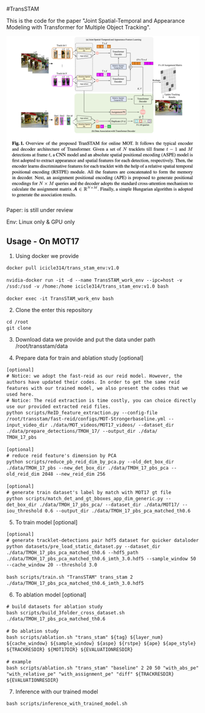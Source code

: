 #TransSTAM

This is the code for the paper "Joint Spatial-Temporal and Appearance Modeling with Transformer for Multiple Object Tracking".

![img.png](images/framework.png)

Paper: is still under review

Env: Linux only & GPU only

## Usage - On MOT17

1. Using docker we provide

```shell
docker pull icicle314/trans_stam_env:v1.0

nvidia-docker run -it -d --name TransSTAM_work_env --ipc=host -v /ssd:/ssd -v /home:/home icicle314/trans_stam_env:v1.0 bash

docker exec -it TransSTAM_work_env bash
```

2. Clone the enter this repository
```shell
cd /root
git clone 
```

3. Download data we provide and put the data under path /root/transstam/data


4. Prepare data for train and ablation study [optional]
```shell
[optional]
# Notice: we adopt the fast-reid as our reid model. However, the authors have updated their codes. In order to get the same reid features with our trained model, we also present the codes that we used here.
# Notice: The reid extraction is time costly, you can choice directly use our provided extracted reid files.
python scripts/ReID_feature_extraction.py --config-file /root/transstam/fast-reid/configs/MOT-Strongerbaseline.yml --input_video_dir ./data/MOT_videos/MOT17_videos/ --dataset_dir ./data/prepare_detections/TMOH_17/ --output_dir ./data/
TMOH_17_pbs

[optional]
# reduce reid feature's dimension by PCA
python scripts/reduce_pb_reid_dim_by_pca.py --old_det_box_dir ./data/TMOH_17_pbs --new_det_box_dir ./data/TMOH_17_pbs_pca --old_reid_dim 2048 --new_reid_dim 256

[optional]
# generate train dataset's label by match with MOT17 gt file
python scripts/match_det_and_gt_bboxes_app_dim_generic.py --det_box_dir ./data/TMOH_17_pbs_pca/ --dataset_dir ./data/MOT17/ --iou_threshold 0.6 --output_dir ./data/TMOH_17_pbs_pca_matched_th0.6
```

5.  To train model [optional]

```shell
[optional]
# generate tracklet-detections pair hdf5 dataset for quicker dataloder
python datasets/pre_load_static_dataset.py --dataset_dir ./data/TMOH_17_pbs_pca_matched_th0.6 --hdf5_path ./data/TMOH_17_pbs_pca_matched_th0.6_imth_3.0.hdf5 --sample_window 50 --cache_window 20 --threshold 3.0

bash scripts/train.sh "TransSTAM" trans_stam 2 ./data/TMOH_17_pbs_pca_matched_th0.6_imth_3.0.hdf5
```

6. To ablation model [optional]

```shell
# build datasets for ablation study
bash scripts/build_3folder_cross_dataset.sh ./data/TMOH_17_pbs_pca_matched_th0.6

# Do ablation study
bash scripts/ablation.sh "trans_stam" ${tag} ${layer_num} ${cache_window} ${sample_window} ${aspe} ${rstpe} ${ape} ${ape_style} ${TRACKRESDIR} ${MOT17DIR} ${EVALUATIONRESDIR}

# example
bash scripts/ablation.sh "trans_stam" "baseline" 2 20 50 "with_abs_pe" "with_relative_pe" "with_assignment_pe" "diff" ${TRACKRESDIR} ${EVALUATIONRESDIR}

```
7. Inference with our trained model
```shell
bash scripts/inference_with_trained_model.sh
```